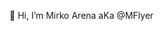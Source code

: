 👋 Hi, I’m Mirko Arena aKa @MFlyer

<!---
MFlyer/MFlyer is a ✨ special ✨ repository because its `README.md` (this file) appears on your GitHub profile.
You can click the Preview link to take a look at your changes.
--->

